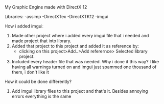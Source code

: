 My Graphic Engine made with DirectX 12


Libraries:
-assimp
-DirectXTex
-DirectXTK12
-imgui

How i added imgui:
1. Made other project where i added every imgui file that i needed and made project that into library.
2. Added that project to this project and added it as reference by:
   - clicking on this project>Add..>Add referernce> Selected library project.
3. Included every header file that was needed.
   Why i done it this way? I like having all warnings turned on and imgui just spammed one thousand of them, i don't like it

How it could be done differently?
1. Add imgui library files to this project and that's it. Besides annoying errors everything is the same
